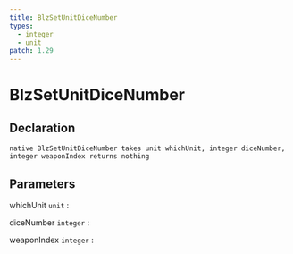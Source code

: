 ```yaml
---
title: BlzSetUnitDiceNumber
types:
  - integer
  - unit
patch: 1.29
---
```


# BlzSetUnitDiceNumber

## Declaration

```jass
native BlzSetUnitDiceNumber takes unit whichUnit, integer diceNumber, integer weaponIndex returns nothing
```

## Parameters
whichUnit `unit`
: 

diceNumber `integer`
: 

weaponIndex `integer`
: 
